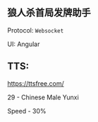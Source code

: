 ## 狼人杀首局发牌助手

Protocol: `Websocket`

UI: Angular


## TTS:

https://ttsfree.com/

29 - Chinese
Male Yunxi

Speed - 30%